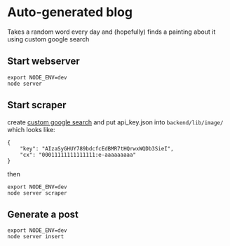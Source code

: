 # Auto-generated blog

Takes a random word every day and  (hopefully) finds a painting about it using custom google search

## Start webserver

    export NODE_ENV=dev
    node server

## Start scraper

create [custom google search](https://developers.google.com/custom-search/)
 and put  api_key.json into ```backend/lib/image/``` which looks like:

    {
        "key": "AIzaSyGHUY789bdcfcEdBMR7tHQrwxWQDb3SieI",
        "cx": "00011111111111111:e-aaaaaaaaa"
    }
    
then

    export NODE_ENV=dev
    node server scraper
    
    
## Generate a post
 
    export NODE_ENV=dev
    node server insert
 
    